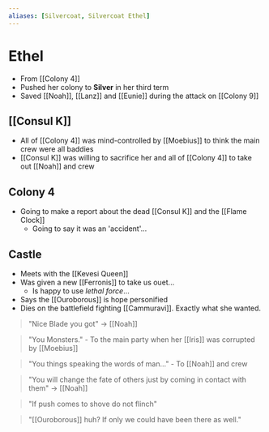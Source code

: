 ```yaml
---
aliases: [Silvercoat, Silvercoat Ethel]
---
```

# Ethel 

- From [[Colony 4]]
- Pushed her colony to **Silver** in her third term
- Saved [[Noah]], [[Lanz]] and [[Eunie]] during the attack on [[Colony 9]]
## [[Consul K]]
- All of [[Colony 4]] was mind-controlled by [[Moebius]] to think the main crew were all baddies
- [[Consul K]] was willing to sacrifice her and all of [[Colony 4]] to take out [[Noah]] and crew
## Colony 4
- Going to make a report about the dead [[Consul K]] and the [[Flame Clock]]
	- Going to say it was an 'accident'...

## Castle
- Meets with the [[Kevesi Queen]]
- Was given a new [[Ferronis]] to take us ouet...
	- Is happy to use *lethal force*...
- Says the [[Ouroborous]] is hope personified
- Dies on the battlefield fighting [[Cammuravi]]. Exactly what she wanted.

> "Nice Blade you got" -> [[Noah]]

> "You Monsters." - To the main party when her [[Iris]] was corrupted by [[Moebius]]

> "You things speaking the words of man..." - To [[Noah]] and crew

> "You will change the fate of others just by coming in contact with them" -> [[Noah]]

> "If push comes to shove do not flinch"

> "[[Ouroborous]] huh? If only we could have been there as well."